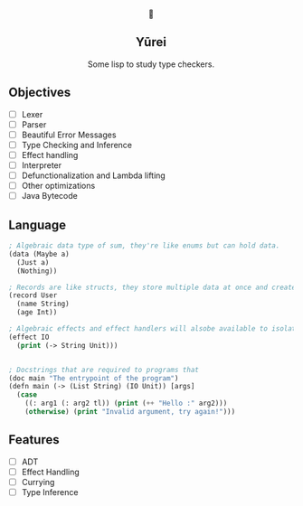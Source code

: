 <p align="center"> 👻 </p>
<h2 align="center"> Yūrei </h2>
<p align="center"> Some lisp to study type checkers.</p>

## Objectives

- [ ] Lexer
- [ ] Parser
- [ ] Beautiful Error Messages
- [ ] Type Checking and Inference
- [ ] Effect handling
- [ ] Interpreter
- [ ] Defunctionalization and Lambda lifting
- [ ] Other optimizations
- [ ] Java Bytecode

## Language

```lisp
; Algebraic data type of sum, they're like enums but can hold data.
(data (Maybe a)
  (Just a)
  (Nothing))

; Records are like structs, they store multiple data at once and create some functions that can access that data inside User namespace.
(record User
  (name String)
  (age Int))

; Algebraic effects and effect handlers will alsobe available to isolate kinds of side effects and improve the handling of them.
(effect IO
  (print (-> String Unit)))


; Docstrings that are required to programs that
(doc main "The entrypoint of the program")
(defn main (-> (List String) (IO Unit)) [args]
  (case
    ((: arg1 (: arg2 tl)) (print (++ "Hello :" arg2)))
    (otherwise) (print "Invalid argument, try again!")))
```

## Features

- [ ] ADT
- [ ] Effect Handling
- [ ] Currying
- [ ] Type Inference
